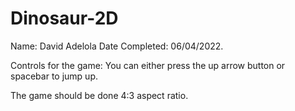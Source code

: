 # Dinosaur-2D
Name: David Adelola
Date Completed: 06/04/2022.

Controls for the game: You can either press the up arrow button or spacebar to jump up.

The game should be done 4:3 aspect ratio.